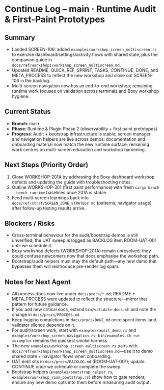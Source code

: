 # Continue Log – main · Runtime Audit & First-Paint Prototypes

## Summary
- Landed SCREEN-106: added `examples/workshop_screen_multiscreen.rs` to exercise dashboard/settings/activity flows with shared state, plus the companion guide in `docs/ref/workshops/workshop_screen_multiscreen.md`.
- Updated README, QUICK_REF, SPRINT, TASKS, CONTINUE, DONE, and META_PROCESS to reflect the new workshop and close out SCREEN-106 in the backlog.
- Multi-screen navigation now has an end-to-end workshop; remaining runtime work focuses on validation across terminals and Boxy workshop hygiene.

## Current Status
- **Branch**: main
- **Phase**: Runtime & Plugin Phase 2 (observability + first paint prototypes)
- **Progress**: Audit + bootstrap infrastructure is stable; screen manager and navigation helpers are live across demos; documentation and onboarding material now match the new runtime surface; remaining work centres on multi-screen education and workshop hardening.

## Next Steps (Priority Order)
1. Close WORKSHOP-201A by addressing the Boxy dashboard workshop defects and updating the guide with troubleshooting notes.
2. Outline WORKSHOP-301 (first paint performance) with fresh `cargo bench --bench runtime` baselines once 201A is stable.
3. Feed multi-screen learnings back into `docs/ref/strat/SCREEN_ZONE_STRATEGY.md` (patterns, navigator usage) after follow-up testing results arrive.

## Blockers / Risks
- Cross-terminal behaviour for the audit/bootstrap demos is still unverified; the UAT sweep is logged as BACKLOG item ROOM-UAT-001 until we schedule it.
- Boxy workshop defects (WORKSHOP-201A) remain unresolved; they could confuse newcomers now that docs emphasise the workshop path.
- Bootstrap/audit helpers must stay the default path—any new demo that bypasses them will reintroduce pre-render log spam.

## Notes for Next Agent
- All process docs now live under `docs/procs/*.md`; README + META_PROCESS were updated to reflect the structure—mirror that pattern for future guidance.
- If you add new critical docs, extend `bin/validate-docs.sh` and note the change in `docs/procs/PROCESS.md`.
- Keep logging completions in `docs/procs/DONE.md` once sprint items land; validator silence depends on it.
- For audit/screen work, start with `examples/audit_demo.rs` and `examples/workshop_screen_navigation.rs`; `bin/examples.sh run <example>` remains the quickest smoke harness.
- The new `examples/workshop_screen_multiscreen.rs` pairs with `docs/ref/workshops/workshop_screen_multiscreen.md`—use it to demo shared state + navigator flows when onboarding.
- UAT debt sits in `docs/procs/BACKLOG.md` (ROOM-UAT-001); update CONTINUE once we schedule or complete the sweep.
- Bootstrap helpers (`examples/bootstrap_helper.rs`, `examples/workshop_room_bootstrap.rs`) show how to gate renders; ensure any new demo opts into them before measuring audit output.
